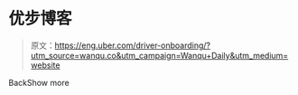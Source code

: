 # 优步博客

> 原文：<https://eng.uber.com/driver-onboarding/?utm_source=wanqu.co&utm_campaign=Wanqu+Daily&utm_medium=website>

<title>Dropdown Icon</title>BackShow more
